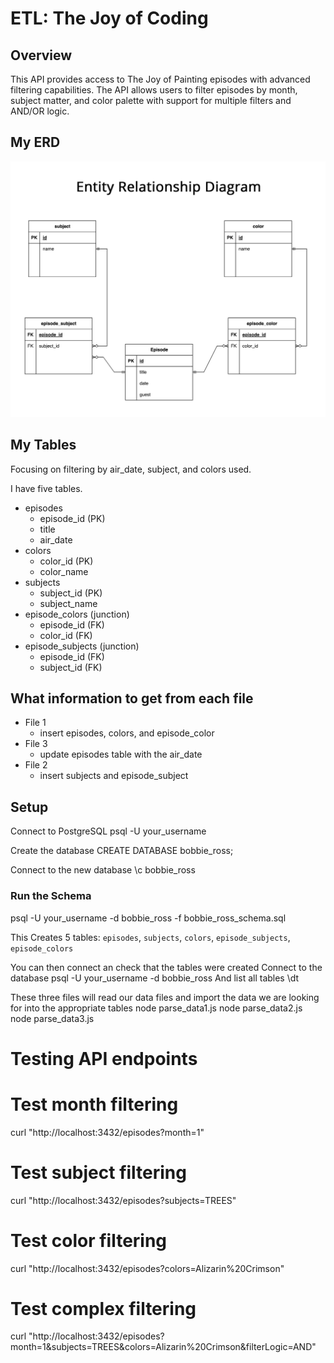 # ETL: The Joy of Coding

## Overview
This API provides access to The Joy of Painting episodes with advanced filtering capabilities. The API allows users to filter episodes by month, subject matter, and color palette with support for multiple filters and AND/OR logic.

## My ERD
![alt text](images/image.png)

## My Tables
Focusing on filtering by air_date, subject, and colors used.

I have five tables.
* episodes
	* episode_id (PK)
	* title
	* air_date
* colors
	* color_id (PK)
	* color_name
* subjects
	* subject_id (PK)
	* subject_name
* episode_colors (junction)
	* episode_id (FK)
	* color_id (FK)
* episode_subjects (junction)
	* episode_id (FK)
	* subject_id (FK)

## What information to get from each file
* File 1
	* insert episodes, colors, and episode_color
* File 3
	* update episodes table with the air_date
* File 2
	* insert subjects and episode_subject

## Setup

Connect to PostgreSQL
psql -U your_username

Create the database
CREATE DATABASE bobbie_ross;

Connect to the new database
\c bobbie_ross

### Run the Schema
psql -U your_username -d bobbie_ross -f bobbie_ross_schema.sql

This Creates 5 tables: `episodes`, `subjects`, `colors`, `episode_subjects`, `episode_colors`

You can then connect an check that the tables were created
Connect to the database
psql -U your_username -d bobbie_ross
And list all tables
\dt

These three files will read our data files and import the data we are looking for into the appropriate tables
node parse_data1.js
node parse_data2.js
node parse_data3.js

# Testing API endpoints
# Test month filtering
curl "http://localhost:3432/episodes?month=1"

# Test subject filtering
curl "http://localhost:3432/episodes?subjects=TREES"

# Test color filtering
curl "http://localhost:3432/episodes?colors=Alizarin%20Crimson"

# Test complex filtering
curl "http://localhost:3432/episodes?month=1&subjects=TREES&colors=Alizarin%20Crimson&filterLogic=AND"
